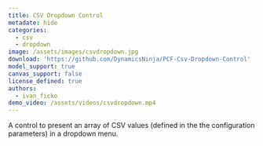 ```yaml
---
title: CSV Dropdown Control
metadate: hide
categories:
  - csv
  - dropdown
image: /assets/images/csvdropdown.jpg
download: 'https://github.com/DynamicsNinja/PCF-Csv-Dropdown-Control'
model_support: true
canvas_support: false
license_defined: true
authors:
  - ivan_ficko
demo_video: /assets/videos/csvdropdown.mp4
---
```


A control to present an array of CSV values (defined in the the configuration parameters) in a dropdown menu.
